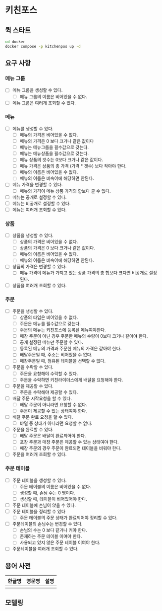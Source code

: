 # 키친포스

## 퀵 스타트

```sh
cd docker
docker compose -p kitchenpos up -d
```

## 요구 사항
### 메뉴 그룹
- [ ] 메뉴 그룹을 생성할 수 있다.
  - [ ] 메뉴 그룹의 이름은 비어있을 수 없다.
- [ ] 메뉴 그룹은 여러개 조회할 수 있다.
### 메뉴
- [ ] 메뉴를 생성할 수 있다.
  - [ ] 메뉴의 가격은 비어있을 수 없다.
  - [ ] 메뉴의 가격은 0 보다 크거나 같은 값이다
  - [ ] 메뉴는 메뉴그룹을 필수값으로 갖는다.
  - [ ] 메뉴는 메뉴상품을 필수값으로 갖는다.
  - [ ] 메뉴 상품의 갯수는 0보다 크거나 같은 값이다.
  - [ ] 메뉴 가격은 상품의 총 가격 (가격 * 갯수) 보다 작아야 한다.
  - [ ] 메뉴의 이름은 비어있을 수 없다.
  - [ ] 메뉴의 이름은 비속어에 해당하면 안된다.
- [ ] 메뉴 가격을 변경할 수 있다.
  - [ ] 메뉴의 가격이 메뉴 상품 가격의 합보다 클 수 없다.
- [ ] 메뉴는 공개로 설정할 수 있다.
- [ ] 메뉴는 비공개로 설정할 수 있다.
- [ ] 메뉴는 여러개 조회할 수 있다.
### 상품
- [ ] 상품을 생성할 수 있다.
  - [ ] 상품의 가격은 비어있을 수 없다.
  - [ ] 상품의 가격은 0 보다 크거나 같은 값이다.
  - [ ] 메뉴의 이름은 비어있을 수 없다.
  - [ ] 메뉴의 이름은 비속어에 해당하면 안된다.
- [ ] 상품의 가격은 변경할 수 있다.
  - [ ] 메뉴 가격이 메뉴가 가지고 있는 상품 가격의 총 합보다 크다면  비공개로 설정 된다.
- [ ] 상품을 여러개 조회할 수 있다.
### 주문
- [ ] 주문을 생성할 수 있다.
  - [ ] 상품의 타입은 비어있을 수 없다.
  - [ ] 주문은 메뉴를 필수값으로 갖는다.
  - [ ] 주문의 메뉴는 키친포스에 등록된 메뉴여야한다.
  - [ ] 매장 주문이 아닌 경우 주문한 메뉴의 수량이 0보다 크거나 같아야 한다.
  - [ ] 공개 설정된 메뉴만 주문할 수 있다.
  - [ ] 등록된 메뉴의 가격과 주문한 메뉴의 가격은 같아야 한다.
  - [ ] 배달주문일 때, 주소는 비어있을 수 없다.
  - [ ] 매장주문일 때, 점유된 테이블을 선택할 수 없다.
- [ ] 주문을 수락할 수 있다.
  - [ ] 주문을 요청해야 수락할 수 있다.
  - [ ] 주문을 수락하면 키친라이더스에게 배달을 요청해야 한다.
- [ ] 주문을 제공할 수 있다.
  - [ ] 주문을 수락해야 제공할 수 있다.
- [ ] 배달 주문 시작요청을 할 수 있다.
  - [ ] 배달 주문이 아니라면 요청할 수 없다.
  - [ ] 주문이 제공할 수 있는 상태여야 한다.
- [ ] 배달 주문 완료 요청을 할 수 있다.
  - [ ] 뱌덜 중 상태가 아니라면 요청할 수 없다.
- [ ] 주문을 완료할 수 있다.
  - [ ] 배달 주문은 배달이 완료되어야 한다.
  - [ ] 포장 주문과 매장 주문은 제공할 수 있는 상태여야 한다.
  - [ ] 매장 주문의 경우 주문이 완료되면 테이블을 비워야 한다.
- [ ] 주문을 여러개 조회할 수 있다.
### 주문 테이블
- [ ] 주문 테이블을 생성할 수 있다.
  - [ ] 주문 테이블의 이름은 비어있을 수 없다.
  - [ ] 생성할 때, 손님 수는 0 명이다. 
  - [ ] 생성할 때, 테이블이 비어있어야 한다.
- [ ] 주문 테이블에 손님이 앉을 수 있다.
- [ ] 주문 테이블을 정리할 수 있다
  - [ ] 주문 테이블의 주문 상태가 완료되어야 정리할 수 있다.
- [ ] 주문테이블의 손님수는 변경할 수 있다.
  - [ ] 손님의 수는 0 보다 같거나 커야 한다.
  - [ ] 존재하는 주문 테이블 이여야 한다.
  - [ ] 사용되고 있지 않은 주문 테이블 이여야 한다.
- [ ] 주문테이블을 여러개 조회할 수 있다.

## 용어 사전

| 한글명 | 영문명 | 설명 |
| --- | --- | --- |
|  |  |  |

## 모델링
